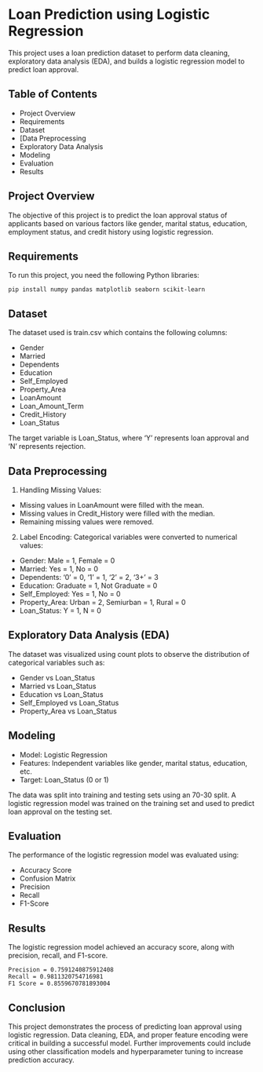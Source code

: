 # Loan Prediction using Logistic Regression

This project uses a loan prediction dataset to perform data cleaning, exploratory data analysis (EDA), and builds a logistic regression model to predict loan approval.

## Table of Contents
- Project Overview
- Requirements
- Dataset
- [Data Preprocessing
- Exploratory Data Analysis 
- Modeling
- Evaluation
- Results

## Project Overview
The objective of this project is to predict the loan approval status of applicants based on various factors like gender, marital status, education, employment status, and credit history using logistic regression.

## Requirements
To run this project, you need the following Python libraries:

```
pip install numpy pandas matplotlib seaborn scikit-learn
```

## Dataset

The dataset used is train.csv which contains the following columns:

- Gender
-	Married
-	Dependents
-	Education
-	Self_Employed
-	Property_Area
-	LoanAmount
-	Loan_Amount_Term
-	Credit_History
-	Loan_Status

The target variable is Loan_Status, where ‘Y’ represents loan approval and ‘N’ represents rejection.

## Data Preprocessing

1.	Handling Missing Values:
-	Missing values in LoanAmount were filled with the mean.
-	Missing values in Credit_History were filled with the median.
-	Remaining missing values were removed.
  
2.	Label Encoding:
Categorical variables were converted to numerical values:
-	Gender: Male = 1, Female = 0
-	Married: Yes = 1, No = 0
-	Dependents: ‘0’ = 0, ‘1’ = 1, ‘2’ = 2, ‘3+’ = 3
-	Education: Graduate = 1, Not Graduate = 0
-	Self_Employed: Yes = 1, No = 0
-	Property_Area: Urban = 2, Semiurban = 1, Rural = 0
-	Loan_Status: Y = 1, N = 0

## Exploratory Data Analysis (EDA)

The dataset was visualized using count plots to observe the distribution of categorical variables such as:

-	Gender vs Loan_Status
-	Married vs Loan_Status
-	Education vs Loan_Status
-	Self_Employed vs Loan_Status
-	Property_Area vs Loan_Status

## Modeling

-	Model: Logistic Regression
-	Features: Independent variables like gender, marital status, education, etc.
-	Target: Loan_Status (0 or 1)

The data was split into training and testing sets using an 70-30 split. A logistic regression model was trained on the training set and used to predict loan approval on the testing set.

## Evaluation

The performance of the logistic regression model was evaluated using:

-	Accuracy Score
-	Confusion Matrix
-	Precision
-	Recall
-	F1-Score

## Results

The logistic regression model achieved an accuracy score, along with precision, recall, and F1-score.

```
Precision = 0.7591240875912408
Recall = 0.9811320754716981
F1 Score = 0.8559670781893004
```

## Conclusion

This project demonstrates the process of predicting loan approval using logistic regression. Data cleaning, EDA, and proper feature encoding were critical in building a successful model. Further improvements could include using other classification models and hyperparameter tuning to increase prediction accuracy.

